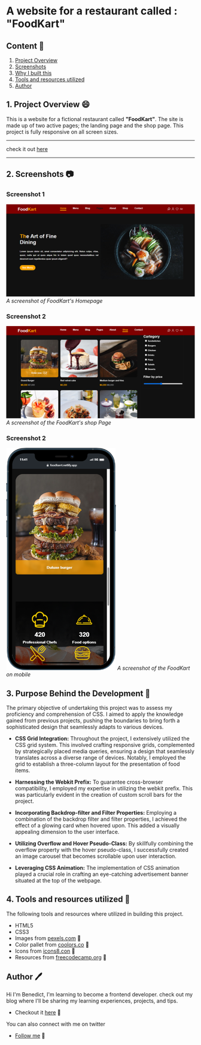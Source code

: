 # A website for a restaurant called : "FoodKart"

## Content :link:

1. [Project Overview](#1-project-overview-😄)
2. [Screenshots](#2-screenshots-📷)
3. [Why I built this](#3-why-i-built-this-❓)
4. [Tools and resources utilized](#6-tools-and-resources-utilized-🔧)
5. [Author](#7-author-🖊️)


## 1. Project Overview :smile:
This is a website for a fictional restaurant called **"FoodKart"**. The site is made up of two active pages; the landing page and the shop page. This project is fully responsive on all screen sizes.

***
check it out [here](https://foodkarrt.netlify.app/)
***

## 2. Screenshots :camera:
### Screenshot 1
![Home page](/img/screenshot-foodkarrt.netlify.app-1.png)
*A screenshot of FoodKart's Homepage*

### Screenshot 2
![Shop Page](/img/screenshot-foodkarrt.netlify.app-5.png)
*A screenshot of the FoodKart's shop Page*

### Screenshot 2
![Home Page](/img/mobile-2.png)
*A screenshot of the FoodKart on mobile*

## 3. Purpose Behind the Development :hammer:
The primary objective of undertaking this project was to assess my proficiency and comprehension of CSS. I aimed to apply the knowledge gained from previous projects, pushing the boundaries to bring forth a sophisticated design that seamlessly adapts to various devices.

- **CSS Grid Integration:** Throughout the project, I extensively utilized the CSS grid system. This involved crafting responsive grids, complemented by strategically placed media queries, ensuring a design that seamlessly translates across a diverse range of devices. Notably, I employed the grid to establish a three-column layout for the presentation of food items.

- **Harnessing the Webkit Prefix:** To guarantee cross-browser compatibility, I employed my expertise in utilizing the webkit prefix. This was particularly evident in the creation of custom scroll bars for the project.

- **Incorporating Backdrop-filter and Filter Properties:** Employing a combination of the backdrop filter and filter properties, I achieved the effect of a glowing card when hovered upon. This added a visually appealing dimension to the user interface.

- **Utilizing Overflow and Hover Pseudo-Class:** By skillfully combining the overflow property with the hover pseudo-class, I successfully created an image carousel that becomes scrollable upon user interaction.

- **Leveraging CSS Animation:** The implementation of CSS animation played a crucial role in crafting an eye-catching advertisement banner situated at the top of the webpage.


## 4. Tools and resources utilized :wrench:
The following tools and resources where utilized in building this project.
- HTML5
- CSS3
- Images from [pexels.com](https://www.pexels.com) :link:
- Color pallet from [coolors.co](https://coolors.co) :link:
- Icons from [icons8.con](https://icons8.com/) :link:
- Resources from [freecodecamp.org](https://www.freecodecamp.org) :link:

## Author :pen:
Hi I'm Benedict, I'm learning to become a frontend developer. check out my blog where I'll be sharing my learning experiences, projects, and tips. 
- Checkout it [here](https://benneythedev.hashnode.dev/) :link: 

You can also connect with me on twitter
- [Follow me](https://www.twitter.com/CodewithNtaji) :link: 
